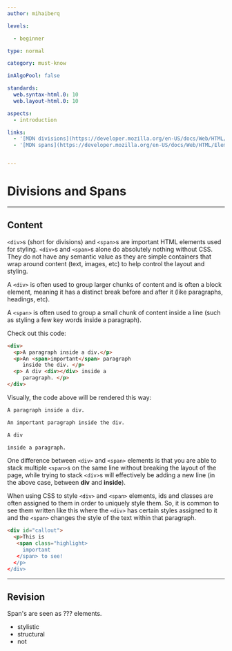 ```yaml
---
author: mihaiberq

levels:

  - beginner

type: normal

category: must-know

inAlgoPool: false

standards:
  web.syntax-html.0: 10
  web.layout-html.0: 10

aspects:
  - introduction

links:
  - '[MDN divisions](https://developer.mozilla.org/en-US/docs/Web/HTML/Element/div){documentation}'
  - '[MDN spans](https://developer.mozilla.org/en-US/docs/Web/HTML/Element/span){documentation}'


---
```


# Divisions and Spans

---
## Content

`<div>`s (short for divisions) and `<span>`s are important HTML elements used for styling. `<div>`s and `<span>`s alone do absolutely nothing without CSS. They do not have any semantic value as they are simple containers that wrap around content (text, images, etc) to help control the layout and styling.

A `<div>` is often used to group larger chunks of content and is often a block element, meaning it has a distinct break before and after it (like paragraphs, headings, etc). 

A `<span>` is often used to group a small chunk of content inside a line (such as styling a few key words inside a paragraph).

Check out this code:
```html
<div>
  <p>A paragraph inside a div.</p>
  <p>An <span>important</span> paragraph
     inside the div. </p>
  <p> A div <div></div> inside a
     paragraph. </p>
</div>
```

Visually, the code above will be rendered this way:

```html
A paragraph inside a div.

An important paragraph inside the div.

A div

inside a paragraph.
```

One difference between `<div>` and `<span>` elements is that you are able to stack multiple `<span>`s on the same line without breaking the layout of the page, while trying to stack `<div>`s will effectively be adding a new line (in the above case, between **div** and **inside**).

When using CSS to style `<div>` and `<span>` elements, ids and classes are often assigned to them in order to uniquely style them. So, it is common to see them written like this where the `<div>` has certain styles assigned to it and the `<span>` changes the style of the text within that paragraph. 

```html
<div id="callout">
  <p>This is 
   <span class="highlight>
     important
   </span> to see!
  </p>
</div>
```

---
## Revision

Span's are seen as ??? elements.

* stylistic
* structural
* not
